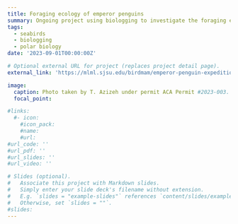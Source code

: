 ```yaml
---
title: Foraging ecology of emperor penguins
summary: Ongoing project using biologging to investigate the foraging ecology of late chick-rearing emperor penguins in the Ross Sea, Antarctica.
tags:
  - seabirds
  - biologging
  - polar biology
date: '2023-09-01T00:00:00Z'

# Optional external URL for project (replaces project detail page).
external_link: 'https://mlml.sjsu.edu/birdmam/emperor-penguin-expedition-2022-season/'

image:
  caption: Photo taken by T. Azizeh under permit ACA Permit #2023-003.
  focal_point: 

#links:
  #- icon:
    #icon_pack:
    #name:
    #url: 
#url_code: ''
#url_pdf: ''
#url_slides: ''
#url_video: ''

# Slides (optional).
#   Associate this project with Markdown slides.
#   Simply enter your slide deck's filename without extension.
#   E.g. `slides = "example-slides"` references `content/slides/example-slides.md`.
#   Otherwise, set `slides = ""`.
#slides:
---
```

